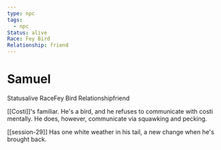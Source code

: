 ```yaml
---
type: npc
tags:
  - npc
Status: alive
Race: Fey Bird
Relationship: friend
---
```


# Samuel
<span class="dataview inline-field"><span class="inline-field-key">Status</span><span class="inline-field-value">alive</span></span>
<span class="dataview inline-field"><span class="inline-field-key">Race</span><span class="inline-field-value">Fey Bird</span></span>
<span class="dataview inline-field"><span class="inline-field-key">Relationship</span><span class="inline-field-value">friend</span></span>

[[Costi]]'s familiar. He's a bird, and he refuses to communicate with costi mentally. He does, however, communicate via squawking and pecking.

[[session-29]] 
Has one white weather in his tail, a new change when he's brought back.
